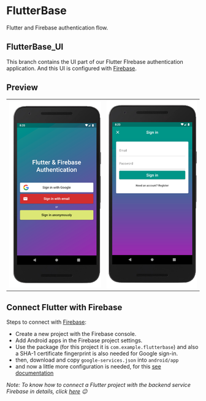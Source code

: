 # FlutterBase

Flutter and Firebase authentication flow.

## FlutterBase_UI

This branch contains the UI part of our Flutter FIrebase authentication application. And this UI is configured with [Firebase](https://console.firebase.google.com/).

## Preview

<div style="text-align: center"><table><tr>
<td style="text-align: center">
 <img src="media/sign_in_page.png" width="300" />
 </td>
<td style="text-align: center">
 <img src="media/email_sign_in_page.png" width="294"/>
 </tr></table>
 </div>
 
 ## Connect Flutter with Firebase
 
 Steps to connect with [Firebase](https://console.firebase.google.com/):
 
- Create a new project with the Firebase console.
- Add Android apps in the Firebase project settings.
- Use the package (for this project it is `com.example.flutterbase`) and also a SHA-1 certificate fingerprint is also needed for Google sign-in.
- then, download and copy `google-services.json` into `android/app`
- and now a little more configuration is needed, for this [see documentation](https://firebase.google.com/docs/android/setup#add-config-file)

_Note: To know how to connect a Flutter project with the backend service Firebase in details, click [here](https://www.instagram.com/p/CDTe8gEga4j/?utm_source=ig_web_copy_link)  😉_

